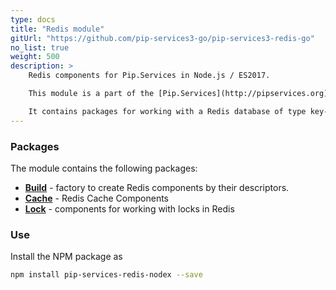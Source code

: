 ```yaml
---
type: docs
title: "Redis module"
gitUrl: "https://github.com/pip-services3-go/pip-services3-redis-go"
no_list: true
weight: 500
description: > 
    Redis components for Pip.Services in Node.js / ES2017. 

    This module is a part of the [Pip.Services](http://pipservices.org) polyglot microservices toolkit.

    It contains packages for working with a Redis database of type key-value. 
---
```


### Packages

The module contains the following packages:
- [**Build**](build) - factory to create Redis components by their descriptors.
- [**Cache**](cache) - Redis Cache Components
- [**Lock**](lock) - components for working with locks in Redis


### Use

Install the NPM package as
```bash
npm install pip-services-redis-nodex --save
```
